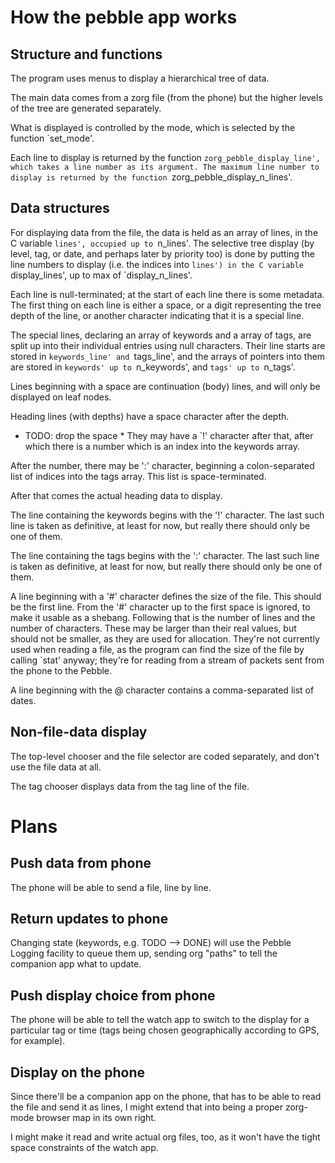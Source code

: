 How the pebble app works
========================

Structure and functions
-----------------------

The program uses menus to display a hierarchical tree of data.

The main data comes from a zorg file (from the phone) but the higher
levels of the tree are generated separately.

What is displayed is controlled by the mode, which is selected by the
function `set_mode'.

Each line to display is returned by the function
`zorg_pebble_display_line', which takes a line number as its argument.
The maximum line number to display is returned by the function
`zorg_pebble_display_n_lines'.

Data structures
---------------

For displaying data from the file, the data is held as an array of
lines, in the C variable `lines', occupied up to `n_lines'.  The
selective tree display (by level, tag, or date, and perhaps later by
priority too) is done by putting the line numbers to display (i.e. the
indices into `lines') in the C variable `display_lines', up to max of
`display_n_lines'.

Each line is null-terminated; at the start of each line there is some
metadata.  The first thing on each line is either a space, or a digit
representing the tree depth of the line, or another character
indicating that it is a special line.

The special lines, declaring an array of keywords and a array of tags,
are split up into their individual entries using null characters.
Their line starts are stored in `keywords_line' and `tags_line', and the
arrays of pointers into them are stored in `keywords' up to
`n_keywords', and `tags' up to `n_tags'.

Lines beginning with a space are continuation (body) lines, and will
only be displayed on leaf nodes.

Heading lines (with depths) have a space character after the depth.
* TODO: drop the space *
They may have a `!' character after that, after which there is a
number which is an index into the keywords array.

After the number, there may be ':' character, beginning a
colon-separated list of indices into the tags array.  This list is
space-terminated.

After that comes the actual heading data to display.

The line containing the keywords begins with the '!' character.  The
last such line is taken as definitive, at least for now, but really
there should only be one of them.

The line containing the tags begins with the ':' character.  The last
such line is taken as definitive, at least for now, but really there
should only be one of them.

A line beginning with a '#' character defines the size of the file.
This should be the first line.  From the '#' character up to the first
space is ignored, to make it usable as a shebang.  Following that is
the number of lines and the number of characters.  These may be larger
than their real values, but should not be smaller, as they are used
for allocation.  They're not currently used when reading a file, as
the program can find the size of the file by calling `stat' anyway;
they're for reading from a stream of packets sent from the phone to
the Pebble.

A line beginning with the @ character contains a comma-separated list
of dates.

Non-file-data display
---------------------

The top-level chooser and the file selector are coded separately, and
don't use the file data at all.

The tag chooser displays data from the tag line of the file.

Plans
=====

Push data from phone
--------------------

The phone will be able to send a file, line by line.

Return updates to phone
-----------------------

Changing state (keywords, e.g. TODO --> DONE) will use the Pebble
Logging facility to queue them up, sending org "paths" to tell the
companion app what to update.

Push display choice from phone
------------------------------

The phone will be able to tell the watch app to switch to the display
for a particular tag or time (tags being chosen geographically
according to GPS, for example).

Display on the phone
--------------------

Since there'll be a companion app on the phone, that has to be able to
read the file and send it as lines, I might extend that into being a
proper zorg-mode browser map in its own right.

I might make it read and write actual org files, too, as it won't have
the tight space constraints of the watch app.
